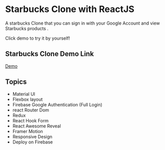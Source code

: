 # Starbucks Clone with ReactJS

A starbucks Clone that you can sign in with your Google Account and view Starbucks products .

Click demo to try it by yourself!

## Starbucks Clone Demo Link

[Demo](https://starbucks-7bba2.web.app)

## Topics

- Material UI
- Flexbox layout
- Firebase Google Authentication (Full Login)
- react Router Dom
- Redux
- React Hook Form
- React Awesome Reveal
- Framer Motion
- Responsive Design
- Deploy on Firebase
